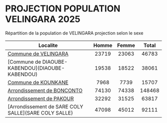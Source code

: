 # PROJECTION POPULATION VELINGARA 2025
	
Répartition de la population de VELINGARA projection selon le sexe
	
| Localite  | Homme | Femme | Total |
| --------- |:-----:|:-----:|:-----:|
| [Commune de VELINGARA](VELINGARA) | 23719 | 23063 | 46783 |
| [Commune de DIAOUBE- KABENDOU](DIAOUBE- KABENDOU) | 19538 | 18522 | 38061 |
| [Commune de KOUNKANE](KOUNKANE) | 7968 | 7739 | 15707 |
| [Arrondissement de BONCONTO](BONCONTO) | 74130 | 74338 | 148468 |
| [Arrondissement de PAKOUR](PAKOUR) | 32292 | 31525 | 63817 |
| [Arrondissement de SARE COLY SALLE](SARE COLY SALLE) | 47098 | 45012 | 92111 |
